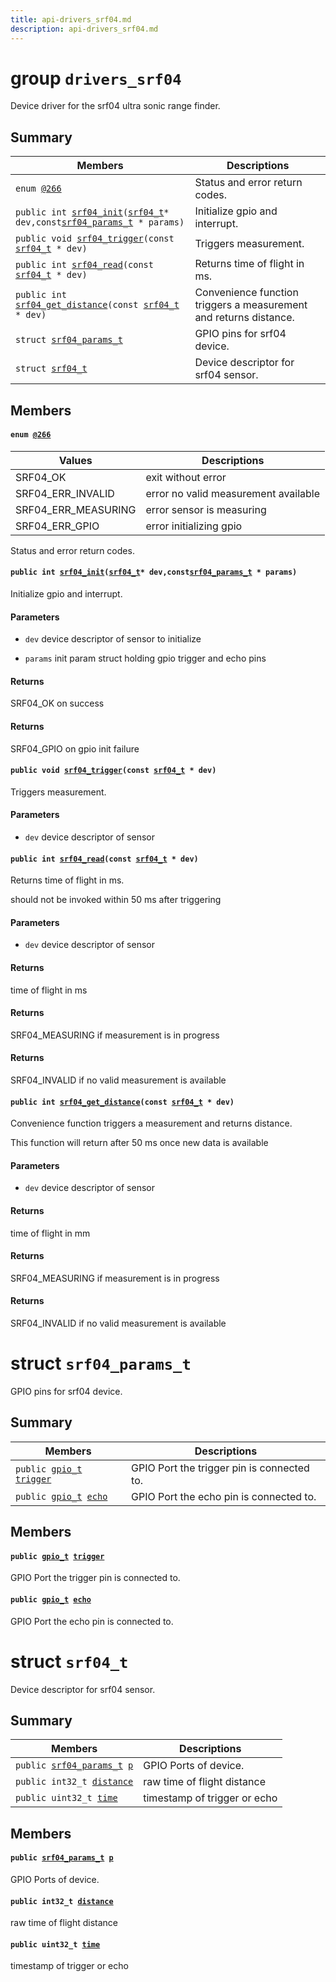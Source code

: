 ```yaml
---
title: api-drivers_srf04.md
description: api-drivers_srf04.md
---
```

# group `drivers_srf04` 

Device driver for the srf04 ultra sonic range finder.

## Summary

 Members                        | Descriptions                                
--------------------------------|---------------------------------------------
`enum `[`@266`](#group__drivers__srf04_1ga35b7fa7665fe812ec8d7cf77bbcdbc26)            | Status and error return codes.
`public int `[`srf04_init`](#group__drivers__srf04_1gad24fd83c4e3aa5ec320ead31e68c8299)`(`[`srf04_t`](./doc/starlight-docs/src/content/docs/apidoc/api-drivers_srf04.md#structsrf04__t)` * dev,const `[`srf04_params_t`](./doc/starlight-docs/src/content/docs/apidoc/api-drivers_srf04.md#structsrf04__params__t)` * params)`            | Initialize gpio and interrupt.
`public void `[`srf04_trigger`](#group__drivers__srf04_1ga2a634ea644e25adaf7fb3afc1e0963aa)`(const `[`srf04_t`](./doc/starlight-docs/src/content/docs/apidoc/api-drivers_srf04.md#structsrf04__t)` * dev)`            | Triggers measurement.
`public int `[`srf04_read`](#group__drivers__srf04_1ga3901854d25bcf9ce952e03b8760041d6)`(const `[`srf04_t`](./doc/starlight-docs/src/content/docs/apidoc/api-drivers_srf04.md#structsrf04__t)` * dev)`            | Returns time of flight in ms.
`public int `[`srf04_get_distance`](#group__drivers__srf04_1gaa437bcf6f4f16be0543760a6670e9e0a)`(const `[`srf04_t`](./doc/starlight-docs/src/content/docs/apidoc/api-drivers_srf04.md#structsrf04__t)` * dev)`            | Convenience function triggers a measurement and returns distance.
`struct `[`srf04_params_t`](#structsrf04__params__t) | GPIO pins for srf04 device.
`struct `[`srf04_t`](#structsrf04__t) | Device descriptor for srf04 sensor.

## Members

#### `enum `[`@266`](#group__drivers__srf04_1ga35b7fa7665fe812ec8d7cf77bbcdbc26) 

 Values                         | Descriptions                                
--------------------------------|---------------------------------------------
SRF04_OK            | exit without error
SRF04_ERR_INVALID            | error no valid measurement available
SRF04_ERR_MEASURING            | error sensor is measuring
SRF04_ERR_GPIO            | error initializing gpio

Status and error return codes.

#### `public int `[`srf04_init`](#group__drivers__srf04_1gad24fd83c4e3aa5ec320ead31e68c8299)`(`[`srf04_t`](./doc/starlight-docs/src/content/docs/apidoc/api-drivers_srf04.md#structsrf04__t)` * dev,const `[`srf04_params_t`](./doc/starlight-docs/src/content/docs/apidoc/api-drivers_srf04.md#structsrf04__params__t)` * params)` 

Initialize gpio and interrupt.

#### Parameters
* `dev` device descriptor of sensor to initialize 

* `params` init param struct holding gpio trigger and echo pins

#### Returns
SRF04_OK on success 

#### Returns
SRF04_GPIO on gpio init failure

#### `public void `[`srf04_trigger`](#group__drivers__srf04_1ga2a634ea644e25adaf7fb3afc1e0963aa)`(const `[`srf04_t`](./doc/starlight-docs/src/content/docs/apidoc/api-drivers_srf04.md#structsrf04__t)` * dev)` 

Triggers measurement.

#### Parameters
* `dev` device descriptor of sensor

#### `public int `[`srf04_read`](#group__drivers__srf04_1ga3901854d25bcf9ce952e03b8760041d6)`(const `[`srf04_t`](./doc/starlight-docs/src/content/docs/apidoc/api-drivers_srf04.md#structsrf04__t)` * dev)` 

Returns time of flight in ms.

should not be invoked within 50 ms after triggering

#### Parameters
* `dev` device descriptor of sensor

#### Returns
time of flight in ms 

#### Returns
SRF04_MEASURING if measurement is in progress 

#### Returns
SRF04_INVALID if no valid measurement is available

#### `public int `[`srf04_get_distance`](#group__drivers__srf04_1gaa437bcf6f4f16be0543760a6670e9e0a)`(const `[`srf04_t`](./doc/starlight-docs/src/content/docs/apidoc/api-drivers_srf04.md#structsrf04__t)` * dev)` 

Convenience function triggers a measurement and returns distance.

This function will return after 50 ms once new data is available

#### Parameters
* `dev` device descriptor of sensor

#### Returns
time of flight in mm 

#### Returns
SRF04_MEASURING if measurement is in progress 

#### Returns
SRF04_INVALID if no valid measurement is available

# struct `srf04_params_t` 

GPIO pins for srf04 device.

## Summary

 Members                        | Descriptions                                
--------------------------------|---------------------------------------------
`public `[`gpio_t`](./doc/starlight-docs/src/content/docs/apidoc/api-undefined.md#group__drivers__periph__gpio_1gadacfc0deb08affff1e88f9549c8e2823)` `[`trigger`](#structsrf04__params__t_1a03c9158617518b426758f2d6f6fc3f09) | GPIO Port the trigger pin is connected to.
`public `[`gpio_t`](./doc/starlight-docs/src/content/docs/apidoc/api-undefined.md#group__drivers__periph__gpio_1gadacfc0deb08affff1e88f9549c8e2823)` `[`echo`](#structsrf04__params__t_1af48d46bc94da5b3be771c84a206b84bd) | GPIO Port the echo pin is connected to.

## Members

#### `public `[`gpio_t`](./doc/starlight-docs/src/content/docs/apidoc/api-undefined.md#group__drivers__periph__gpio_1gadacfc0deb08affff1e88f9549c8e2823)` `[`trigger`](#structsrf04__params__t_1a03c9158617518b426758f2d6f6fc3f09) 

GPIO Port the trigger pin is connected to.

#### `public `[`gpio_t`](./doc/starlight-docs/src/content/docs/apidoc/api-undefined.md#group__drivers__periph__gpio_1gadacfc0deb08affff1e88f9549c8e2823)` `[`echo`](#structsrf04__params__t_1af48d46bc94da5b3be771c84a206b84bd) 

GPIO Port the echo pin is connected to.

# struct `srf04_t` 

Device descriptor for srf04 sensor.

## Summary

 Members                        | Descriptions                                
--------------------------------|---------------------------------------------
`public `[`srf04_params_t`](./doc/starlight-docs/src/content/docs/apidoc/api-drivers_srf04.md#structsrf04__params__t)` `[`p`](#structsrf04__t_1af223dc3b8a829b062422a26ce04432c5) | GPIO Ports of device.
`public int32_t `[`distance`](#structsrf04__t_1a5dde4e83e19fe1c599f7219cc54c7935) | raw time of flight distance
`public uint32_t `[`time`](#structsrf04__t_1a1a42fd6a4e32981f9b5b71708084e8d7) | timestamp of trigger or echo

## Members

#### `public `[`srf04_params_t`](./doc/starlight-docs/src/content/docs/apidoc/api-drivers_srf04.md#structsrf04__params__t)` `[`p`](#structsrf04__t_1af223dc3b8a829b062422a26ce04432c5) 

GPIO Ports of device.

#### `public int32_t `[`distance`](#structsrf04__t_1a5dde4e83e19fe1c599f7219cc54c7935) 

raw time of flight distance

#### `public uint32_t `[`time`](#structsrf04__t_1a1a42fd6a4e32981f9b5b71708084e8d7) 

timestamp of trigger or echo

